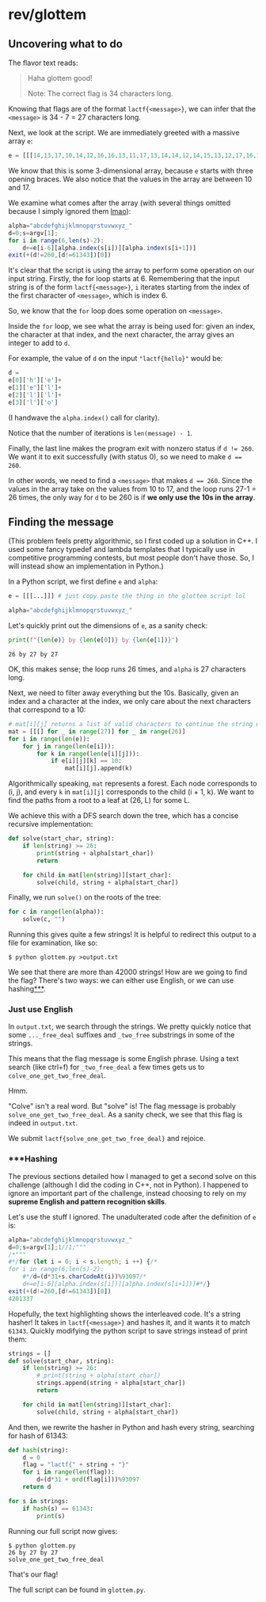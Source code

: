 # rev/glottem

## Uncovering what to do
The flavor text reads:

> Haha glottem good!
>
> Note: The correct flag is 34 characters long.

Knowing that flags are of the format `lactf{<message>}`, we can infer that the `<message>` is 34 - 7 = 27 characters long.

Next, we look at the script. We are immediately greeted with a massive array `e`:
```javascript
e = [[[14,13,17,10,14,12,16,16,13,11,17,13,14,14,12,14,15,13,12,17,16,12,17,13,14,12,16],[14,14,...
```
We know that this is some 3-dimensional array, because `e` starts with three opening braces. We also notice that the values in the array are between 10 and 17.

 We examine what comes after the array (with several things omitted because I simply ignored them [lmao](#hashing)):

```javascript
alpha="abcdefghijklmnopqrstuvwxyz_"
d=0;s=argv[1];
for i in range(6,len(s)-2):
    d+=e[i-6][alpha.index(s[i])][alpha.index(s[i+1])]
exit(+(d!=260,[d!=61343])[0])
```

It's clear that the script is using the array to perform some operation on our input string. 
Firstly, the for loop starts at 6.
Remembering that the input string is of the form `lactf{<message>}`, `i` iterates starting from the index of the first character of `<message>`, which is index 6.

So, we know that the `for` loop does some operation on `<message>`.

Inside the `for` loop, we see what the array is being used for: given an index, the character at that index, and the next character, the array gives an integer to add to `d`.

For example, the value of `d` on the input `"lactf{hello}"` would be:

```javascript
d = 
e[0]['h']['e']+
e[1]['e']['l']+
e[2]['l']['l']+
e[3]['l']['o']
```
(I handwave the `alpha.index()` call for clarity).

Notice that the number of iterations is `len(message) - 1`.

Finally, the last line makes the program exit with nonzero status if `d != 260`. We want it to exit successfully (with status 0), so we need to make `d == 260`. 

In other words, we need to find a `<message>` that makes `d == 260`. Since the values in the array take on the values from 10 to 17, and the loop runs 27-1 = 26 times, the only way for `d` to be 260 is if **we only use the 10s in the array**.

## Finding the message

(This problem feels pretty algorithmic, so I first coded up a solution in C++. I used some fancy typedef and lambda templates that I typically use in competitive programming contests, but most people don't have those. So, I will instead show an implementation in Python.)

In a Python script, we first define `e` and `alpha`:
```python
e = [[[...]]] # just copy paste the thing in the glottem script lol

alpha="abcdefghijklmnopqrstuvwxyz_"
```
Let's quickly print out the dimensions of `e`, as a sanity check:
```python
print(f"{len(e)} by {len(e[0])} by {len(e[1])}")
```
```
26 by 27 by 27
```
OK, this makes sense; the loop runs 26 times, and `alpha` is 27 characters long.

Next, we need to filter away everything but the 10s.
Basically, given an index and a character at the index, we only care about the next characters that correspond to a 10:

```python
# mat[i][j] returns a list of valid characters to continue the string with
mat = [[[] for _ in range(27)] for _ in range(26)]
for i in range(len(e)):
    for j in range(len(e[i])):
        for k in range(len(e[i][j])):
            if e[i][j][k] == 10:
                mat[i][j].append(k)
```

Algorithmically speaking, `mat` represents a forest. Each node corresponds to (i, j), and every `k` in `mat[i][j]` corresponds to the child (i + 1, k). We want to find the paths from a root to a leaf at (26, L) for some L.

We achieve this with a DFS search down the tree, which has a concise recursive implementation:
```python
def solve(start_char, string):
    if len(string) >= 26:
        print(string + alpha[start_char])
        return

    for child in mat[len(string)][start_char]:
        solve(child, string + alpha[start_char])
```
Finally, we run `solve()` on the roots of the tree:
```python
for c in range(len(alpha)):
    solve(c, "")
```

Running this gives quite a few strings! It is helpful to redirect this output to a file for examination, like so:

```
$ python glottem.py >output.txt
```

We see that there are more than 42000 strings! How are we going to find the flag? There's two ways: we can either use English, or we can use hashing[***](#hashing).

### Just use English
In `output.txt`, we search through the strings.
We pretty quickly notice that some `..._free_deal` suffixes and `_two_free` substrings in some of the strings.

This means that the flag message is some English phrase. Using a text search (like ctrl+f) for `_two_free_deal` a few times gets us to
`colve_one_get_two_free_deal`. 

Hmm.

"Colve" isn't a real word. But "solve" is! The flag message is probably `solve_one_get_two_free_deal`. As a sanity check, we see that this flag is indeed in `output.txt`.

We submit `lactf{solve_one_get_two_free_deal}` and rejoice.

### ***Hashing
The previous sections detailed how I managed to get a second solve on this challenge (although I did the coding in C++, not in Python). I happened to ignore an important part of the challenge, instead choosing to rely on my **supreme English and pattern recognition skills**.

Let's use the stuff I ignored. The unadulterated code after the definition of `e` is:
```javascript
alpha="abcdefghijklmnopqrstuvwxyz_"
d=0;s=argv[1];1//1;"""
/*"""
#*/for (let i = 0; i < s.length; i ++) {/*
for i in range(6,len(s)-2):
    #*/d=(d*31+s.charCodeAt(i))%93097/*
    d+=e[i-6][alpha.index(s[i])][alpha.index(s[i+1])]#*/}
exit(+(d!=260,[d!=61343])[0])
4201337
```

Hopefully, the text highlighting shows the interleaved code. It's a string hasher! It takes in `lactf{<message>}` and hashes it, and it wants it to match `61343`. Quickly modifying the python script to save strings instead of print them:

```python
strings = []
def solve(start_char, string):
    if len(string) >= 26:
        # print(string + alpha[start_char])
        strings.append(string + alpha[start_char])
        return

    for child in mat[len(string)][start_char]:
        solve(child, string + alpha[start_char])
```

And then, we rewrite the hasher in Python and hash every string, searching for hash of 61343:

```python
def hash(string):
    d = 0
    flag = "lactf{" + string + "}"
    for i in range(len(flag)):
        d=(d*31 + ord(flag[i]))%93097
    return d

for s in strings:
    if hash(s) == 61343:
        print(s)
```

Running our full script now gives:

```
$ python glottem.py
26 by 27 by 27
solve_one_get_two_free_deal
```

That's our flag!

The full script can be found in `glottem.py`.